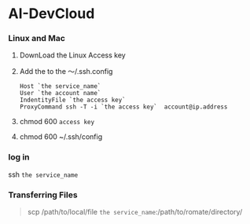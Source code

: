 # AI-DevCloud
### Linux and Mac
1. DownLoad the Linux Access key
2. Add the to the ～/.ssh.config
      
       Host `the service_name`
       User `the account name`
       IndentityFile `the access key`
       ProxyCommand ssh -T -i `the access key`  account@ip.address

3. chmod 600 `access key`
4. chmod 600 ~/.ssh/config



### log in 
ssh `the service_name`

### Transferring Files
  
  >scp /path/to/local/file `the service_name`:/path/to/romate/directory/
  
  

